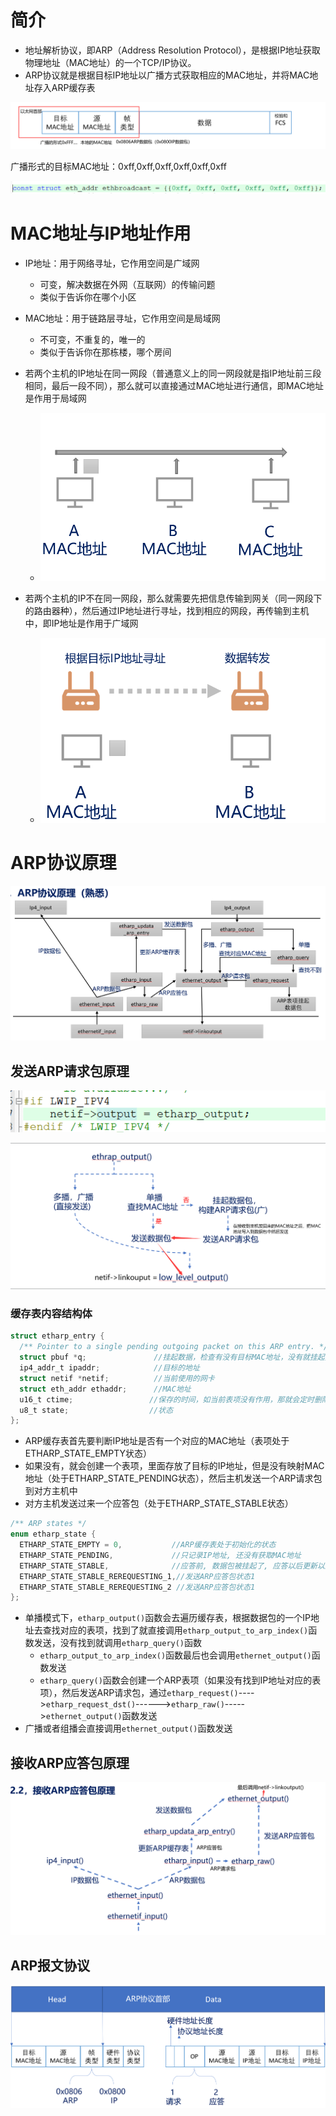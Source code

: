 # 简介

- 地址解析协议，即ARP（Address Resolution Protocol），是根据IP地址获取物理地址（MAC地址）的一个TCP/IP协议。
- ARP协议就是根据目标IP地址以广播方式获取相应的MAC地址，并将MAC地址存入ARP缓存表

![image-20250427164427898](https://raw.githubusercontent.com/ZhangZhen-huia/Note/main/img/202504271644932.png)

广播形式的目标MAC地址：0xff,0xff,0xff,0xff,0xff,0xff

![image-20250427175600480](https://raw.githubusercontent.com/ZhangZhen-huia/Note/main/img/202504271756506.png)

# MAC地址与IP地址作用

- IP地址：用于网络寻址，它作用空间是广域网
  - 可变，解决数据在外网（互联网）的传输问题
  - 类似于告诉你在哪个小区
- MAC地址：用于链路层寻址，它作用空间是局域网
  - 不可变，不重复的，唯一的
  - 类似于告诉你在那栋楼，哪个房间

- 若两个主机的IP地址在同一网段（普通意义上的同一网段就是指IP地址前三段相同，最后一段不同），那么就可以直接通过MAC地址进行通信，即MAC地址是作用于局域网
  - ![image-20250427165257842](https://raw.githubusercontent.com/ZhangZhen-huia/Note/main/img/202504271652875.png)
- 若两个主机的IP不在同一网段，那么就需要先把信息传输到网关（同一网段下的路由器种），然后通过IP地址进行寻址，找到相应的网段，再传输到主机中，即IP地址是作用于广域网
  - ![image-20250427165305275](https://raw.githubusercontent.com/ZhangZhen-huia/Note/main/img/202504271653308.png)

# ARP协议原理

![image-20250428102834137](https://raw.githubusercontent.com/ZhangZhen-huia/Note/main/img/202504281028207.png)

## 发送ARP请求包原理

![image-20250427174833972](https://raw.githubusercontent.com/ZhangZhen-huia/Note/main/img/202504271748998.png)

![image-20250428100434575](https://raw.githubusercontent.com/ZhangZhen-huia/Note/main/img/202504281004665.png)

### 缓存表内容结构体

```c
struct etharp_entry {
  /** Pointer to a single pending outgoing packet on this ARP entry. */
  struct pbuf *q;				//挂起数据，检查有没有目标MAC地址，没有就挂起数据包
  ip4_addr_t ipaddr;			//目标的地址
  struct netif *netif;			//当前使用的网卡
  struct eth_addr ethaddr;		//MAC地址
  u16_t ctime;				   //保存的时间，如当前表项没有作用，那就会定时删除
  u8_t state;				   //状态
};
```

- ARP缓存表首先要判断IP地址是否有一个对应的MAC地址（表项处于ETHARP_STATE_EMPTY状态）
- 如果没有，就会创建一个表项，里面存放了目标的IP地址，但是没有映射MAC地址（处于ETHARP_STATE_PENDING状态），然后主机发送一个ARP请求包到对方主机中
- 对方主机发送过来一个应答包（处于ETHARP_STATE_STABLE状态）

```c
/** ARP states */
enum etharp_state {
  ETHARP_STATE_EMPTY = 0,			//ARP缓存表处于初始化的状态
  ETHARP_STATE_PENDING,				//只记录IP地址, 还没有获取MAC地址
  ETHARP_STATE_STABLE,				//应答前, 数据包被挂起了, 应答以后更新以及发送数据
  ETHARP_STATE_STABLE_REREQUESTING_1,//发送ARP应答包状态1
  ETHARP_STATE_STABLE_REREQUESTING_2 //发送ARP应答包状态1
};
```

- 单播模式下，`etharp_output()`函数会去遍历缓存表，根据数据包的一个IP地址去查找对应的表项，找到了就直接调用`etharp_output_to_arp_index()`函数发送，没有找到就调用`etharp_query()`函数
  - `etharp_output_to_arp_index()`函数最后也会调用`ethernet_output()`函数发送
  - `etharp_query()`函数会创建一个ARP表项（如果没有找到IP地址对应的表项），然后发送ARP请求包，通过`etharp_request()`---->`etharp_request_dst()`------>`etharp_raw()`----->`ethernet_output()`函数发送
- 广播或者组播会直接调用`ethernet_output()`函数发送

## 接收ARP应答包原理

![image-20250428102505917](https://raw.githubusercontent.com/ZhangZhen-huia/Note/main/img/202504281025994.png)

## ARP报文协议

![image-20250428101902355](https://raw.githubusercontent.com/ZhangZhen-huia/Note/main/img/202504281019418.png)

